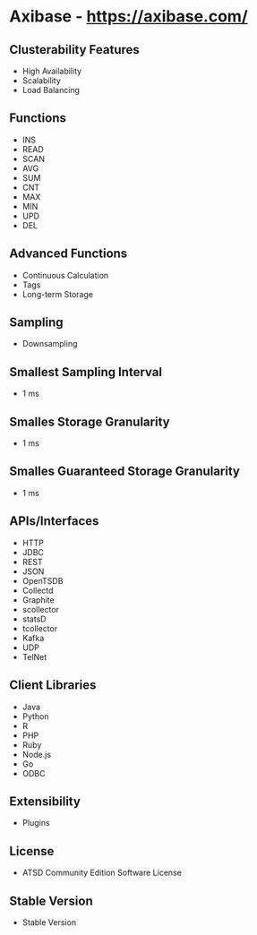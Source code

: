 # Axibase - https://axibase.com/

## Clusterability Features
- High Availability
- Scalability
- Load Balancing

## Functions
- INS
- READ
- SCAN
- AVG
- SUM
- CNT
- MAX
- MIN
- UPD
- DEL

## Advanced Functions
- Continuous Calculation
- Tags
- Long-term Storage

## Sampling
- Downsampling

## Smallest Sampling Interval
- 1 ms

## Smalles Storage Granularity
- 1 ms

## Smalles Guaranteed Storage Granularity
- 1 ms

## APIs/Interfaces

- HTTP
- JDBC
- REST
- JSON
- OpenTSDB
- Collectd
- Graphite 
- scollector
- statsD
- tcollector
- Kafka
- UDP
- TelNet

## Client Libraries
- Java
- Python
- R
- PHP
- Ruby
- Node.js
- Go
- ODBC

## Extensibility
- Plugins

## License
- ATSD Community Edition Software License

## Stable Version
- Stable Version
